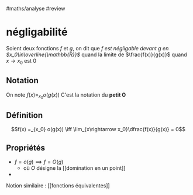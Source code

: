 #maths/analyse #review 
# négligabilité
Soient deux fonctions $f$ et $g$, on dit que _$f$ est négligable devant $g$ en $x_0\in\overline{\mathbb{R}}$_ quand la limite de $\frac{f(x)}{g(x)}$ quand $x \rightarrow x_{0}$ est $0$


## Notation
On note $f(x) =_{x_0} o(g(x))$
C'est la notation du **petit O**

## Définition

$$f(x) =_{x_0} o(g(x)) \iff \lim_{x\rightarrow x_0}\dfrac{f(x)}{g(x)} = 0$$

## Propriétés

 - $f = o(g) \implies f = O(g)$
     - où $O$ désigne la [[domination en un point]]
 - 

Notion similaire : [[fonctions équivalentes]]
